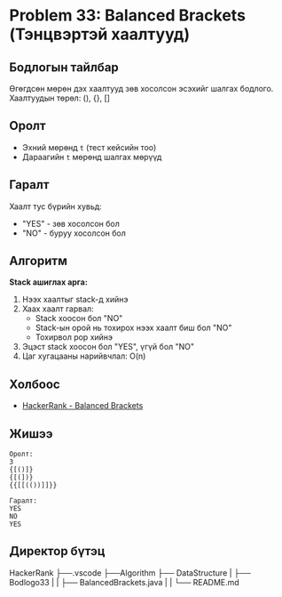 # Problem 33: Balanced Brackets (Тэнцвэртэй хаалтууд)

## Бодлогын тайлбар

Өгөгдсөн мөрөн дэх хаалтууд зөв хосолсон эсэхийг шалгах бодлого. Хаалтуудын төрөл: (), {}, []

## Оролт

- Эхний мөрөнд `t` (тест кейсийн тоо)
- Дараагийн `t` мөрөнд шалгах мөрүүд

## Гаралт

Хаалт тус бүрийн хувьд:

- "YES" - зөв хосолсон бол
- "NO" - буруу хосолсон бол

## Алгоритм

**Stack ашиглах арга:**

1. Нээх хаалтыг stack-д хийнэ
2. Хаах хаалт гарвал:
   - Stack хоосон бол "NO"
   - Stack-ын орой нь тохирох нээх хаалт биш бол "NO"
   - Тохирвол pop хийнэ
3. Эцэст stack хоосон бол "YES", үгүй бол "NO"
4. Цаг хугацааны нарийвчлал: O(n)

## Холбоос

- [HackerRank - Balanced Brackets](https://www.hackerrank.com/challenges/balanced-brackets)

## Жишээ

```
Оролт:
3
{[()]}
{[(])}
{{[[(())]]}}

Гаралт:
YES
NO
YES
```
## Директор бүтэц
HackerRank
    ├──.vscode
    ├──Algorithm
    ├── DataStructure
    |   ├── Bodlogo33
    |   |   ├── BalancedBrackets.java
    |   |   └── README.md